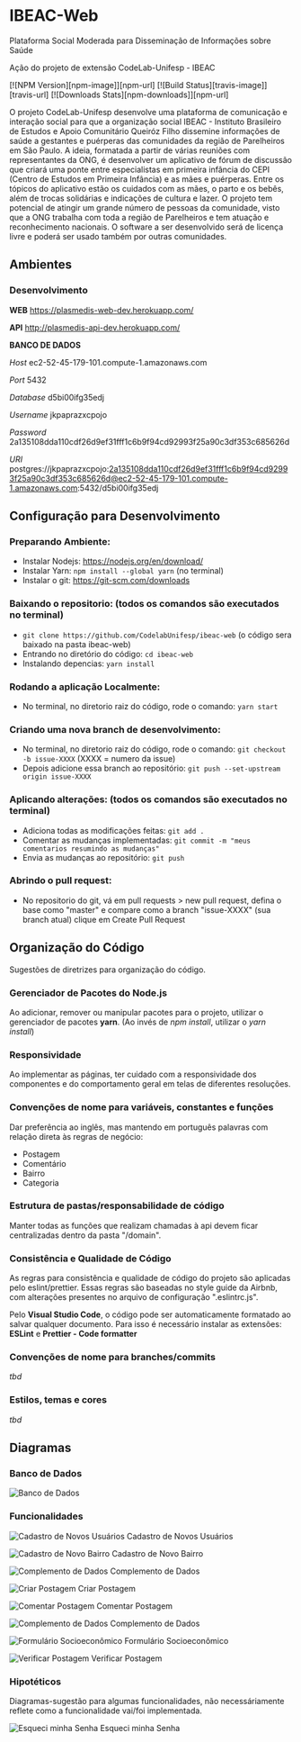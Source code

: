 # IBEAC-Web
Plataforma Social Moderada para Disseminação de Informações sobre Saúde 

Ação do projeto de extensão CodeLab-Unifesp - IBEAC

[![NPM Version][npm-image]][npm-url]
[![Build Status][travis-image]][travis-url]
[![Downloads Stats][npm-downloads]][npm-url]

O projeto CodeLab-Unifesp desenvolve uma plataforma de comunicação e interação social para que a organização social IBEAC - Instituto Brasileiro de Estudos e Apoio Comunitário Queiróz Filho dissemine informações de saúde a gestantes e puérperas das comunidades da região de Parelheiros em São Paulo. A ideia, formatada a partir de várias reuniões com representantes da ONG, é desenvolver um aplicativo de fórum de discussão que criará uma ponte entre especialistas em primeira infância do CEPI (Centro de Estudos em Primeira Infância) e as mães e puérperas. Entre os tópicos do aplicativo estão os cuidados com as mães, o parto e os bebês, além de trocas solidárias e indicações de cultura e lazer. O projeto tem potencial de atingir um grande número de pessoas da comunidade, visto que a ONG trabalha com toda a região de Parelheiros e tem atuação e reconhecimento nacionais. O software a ser desenvolvido será de licença livre e poderá ser usado também por outras comunidades. 

## Ambientes

### Desenvolvimento

**WEB**
https://plasmedis-web-dev.herokuapp.com/

**API**
http://plasmedis-api-dev.herokuapp.com/

**BANCO DE DADOS**

*Host* ec2-52-45-179-101.compute-1.amazonaws.com

*Port* 5432

*Database* d5bi00ifg35edj

*Username* jkpaprazxcpojo

*Password* 2a135108dda110cdf26d9ef31fff1c6b9f94cd92993f25a90c3df353c685626d

*URI* postgres://jkpaprazxcpojo:2a135108dda110cdf26d9ef31fff1c6b9f94cd92993f25a90c3df353c685626d@ec2-52-45-179-101.compute-1.amazonaws.com:5432/d5bi00ifg35edj

## Configuração para Desenvolvimento

### Preparando Ambiente:
* Instalar Nodejs: https://nodejs.org/en/download/
* Instalar Yarn: `npm install --global yarn` (no terminal)
* Instalar o git: https://git-scm.com/downloads

### Baixando o repositorio: (todos os comandos são executados no terminal) 
* `git clone https://github.com/CodelabUnifesp/ibeac-web` (o código sera baixado na pasta ibeac-web)
* Entrando no diretório do código: `cd ibeac-web`
* Instalando depencias: `yarn install`

### Rodando a aplicação Localmente:
* No terminal, no diretorio raiz do código, rode o comando: `yarn start`

### Criando uma nova branch de desenvolvimento:
* No terminal, no diretorio raiz do código, rode o comando: `git checkout -b issue-XXXX` (XXXX = numero da issue)
* Depois adicione essa branch ao repositório: `git push --set-upstream origin issue-XXXX` 

### Aplicando alterações: (todos os comandos são executados no terminal) 
* Adiciona todas as modificações feitas: `git add .`
* Comentar as mudanças implementadas: `git commit -m "meus comentarios resumindo as mudanças"`
* Envia as mudanças ao repositório: `git push`

### Abrindo o pull request:
* No repositorio do git, vá em pull requests > new pull request, defina o base como "master" e compare como a branch "issue-XXXX" (sua branch atual)
clique em Create Pull Request

## Organização do Código

Sugestões de diretrizes para organização do código.


### Gerenciador de Pacotes do Node.js

Ao adicionar, remover ou manipular pacotes para o projeto, utilizar o gerenciador de pacotes **yarn**.
(Ao invés de *npm install*, utilizar o *yarn install*)

### Responsividade

Ao implementar as páginas, ter cuidado com a responsividade dos componentes e do comportamento geral em telas de diferentes resoluções.

### Convenções de nome para variáveis, constantes e funções

Dar preferência ao inglês, mas mantendo em português palavras com relação direta às regras de negócio:

- Postagem
- Comentário
- Bairro
- Categoria

### Estrutura de pastas/responsabilidade de código

Manter todas as funções que realizam chamadas à api devem ficar centralizadas dentro da pasta "/domain".

### Consistência e Qualidade de Código

As regras para consistência e qualidade de código do projeto são aplicadas pelo eslint/prettier. Essas regras são baseadas no style guide da Airbnb, com alterações presentes no arquivo de configuração ".eslintrc.js".

Pelo **Visual Studio Code**, o código pode ser automaticamente formatado ao salvar qualquer documento. Para isso é necessário instalar as extensões: **ESLint** e **Prettier - Code formatter**

### Convenções de nome para branches/commits

*tbd*

### Estilos, temas e cores

*tbd*

## Diagramas

### Banco de Dados

![Banco de Dados](/docs/db.png)

### Funcionalidades

![Cadastro de Novos Usuários](/docs/diagram_cadastro_novos_usuarios.png)
Cadastro de Novos Usuários

![Cadastro de Novo Bairro](/docs/diagram_novo_bairro.png)
Cadastro de Novo Bairro

![Complemento de Dados](/docs/diagram_complemento_de_dados.png)
Complemento de Dados

![Criar Postagem](/docs/diagram_criar_postagem.png)
Criar Postagem

![Comentar Postagem](/docs/diagram_comentar_postagem.png)
Comentar Postagem

![Complemento de Dados](/docs/diagram_complemento_de_dados.png)
Complemento de Dados

![Formulário Socioeconômico](/docs/diagram_formulario_socioeconomico.png)
Formulário Socioeconômico

![Verificar Postagem](/docs/diagram_verificar_postagem.png)
Verificar Postagem

### Hipotéticos

Diagramas-sugestão para algumas funcionalidades, não necessáriamente reflete como a funcionalidade vai/foi implementada.

![Esqueci minha Senha](/docs/diagram_esqueci_minha_senha.png)
Esqueci minha Senha
